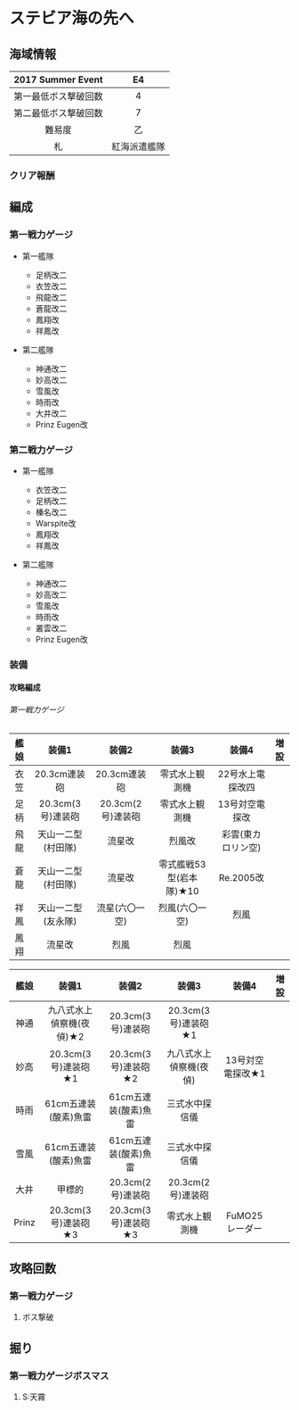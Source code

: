 # ステビア海の先へ

## 海域情報

| 2017 Summer Event    | E4           |
| :-:                  | :-:          |
| 第一最低ボス撃破回数 | 4            |
| 第二最低ボス撃破回数 | 7            |
| 難易度               | 乙           |
| 札                   | 紅海派遣艦隊 |


### クリア報酬

## 編成

### 第一戦力ゲージ

- 第一艦隊
	- 足柄改二
	- 衣笠改二
	- 飛龍改二
	- 蒼龍改二
	- 鳳翔改
	- 祥鳳改

- 第二艦隊
	- 神通改二
	- 妙高改二
	- 雪風改
	- 時雨改
	- 大井改二
	- Prinz Eugen改

### 第二戦力ゲージ

- 第一艦隊
	- 衣笠改二
	- 足柄改二
	- 榛名改二
	- Warspite改
	- 鳳翔改
	- 祥鳳改

- 第二艦隊
	- 神通改二
	- 妙高改二
	- 雪風改
	- 時雨改
	- 叢雲改二
	- Prinz Eugen改

### 装備

#### 攻略編成

###### 第一戦力ゲージ

| 艦娘 | 装備1                   | 装備2              | 装備3                   | 装備4              | 増設 |
| :-:  | :---------------------: | :----------------: | :----------------:      | :----------------: | :-:  |
| 衣笠 | 20.3cm連装砲            | 20.3cm連装砲       | 零式水上観測機          | 22号水上電探改四   |      |
| 足柄 | 20.3cm(3号)連装砲       | 20.3cm(2号)連装砲  | 零式水上観測機          | 13号対空電探改     |      |
| 飛龍 | 天山一二型(村田隊)      | 流星改             | 烈風改                  | 彩雲(東カロリン空) |      |
| 蒼龍 | 天山一二型(村田隊)      | 流星改             | 零式艦戦53型(岩本隊)★10 | Re.2005改          |      |
| 祥鳳 | 天山一二型(友永隊)      | 流星(六〇一空)     | 烈風(六〇一空)          | 烈風               |      |
| 鳳翔 | 流星改                  | 烈風               | 烈風                    |                    |      |


| 艦娘  | 装備1                    | 装備2                | 装備3                  | 装備4              | 増設 |
| :-:   | :---------------------:  | :----------------:   | :----------------:     | :----------------: | :-:  |
| 神通  | 九八式水上偵察機(夜偵)★2 | 20.3cm(3号)連装砲    | 20.3cm(3号)連装砲★1    |                    |      |
| 妙高  | 20.3cm(3号)連装砲★1      | 20.3cm(3号)連装砲★2  | 九八式水上偵察機(夜偵) | 13号対空電探改★1   |      |
| 時雨  | 61cm五連装(酸素)魚雷     | 61cm五連装(酸素)魚雷 | 三式水中探信儀         |                    |      |
| 雪風  | 61cm五連装(酸素)魚雷     | 61cm五連装(酸素)魚雷 | 三式水中探信儀         |                    |      |
| 大井  | 甲標的                   | 20.3cm(2号)連装砲    | 20.3cm(2号)連装砲      |                    |      |
| Prinz | 20.3cm(3号)連装砲★3      | 20.3cm(3号)連装砲★3  | 零式水上観測機         | FuMO25 レーダー                   |      |





## 攻略回数

### 第一戦力ゲージ

1. ボス撃破

## 掘り

### 第一戦力ゲージボスマス

1. S:天霧


